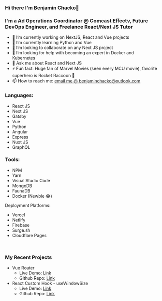 ### Hi there I'm Benjamin Chacko👋

### I'm a Ad Operations Coordinator @ Comcast Effectv, Future DevOps Engineer, and Freelance React/Next JS Tutor

- 🔭 I’m currently working on NextJS, React and Vue projects
- 🌱 I’m currently learning Python and Vue
- 👯 I’m looking to collaborate on any Next JS project
- 🤔 I’m looking for help with becoming an expert in Docker and Kubernetes
- 💬 Ask me about React and Next JS 
- ⚡ Fun fact: Huge fan of Marvel Movies (seen every MCU movie), favorite superhero is Rocket Raccoon 🦝
- 📫 How to reach me: 
<a href="mailto:benjaminchacko@outlook.com" target="_blank">email me @ benjaminchacko@outlook.com</a>


### Languages:
* React JS
* Next JS
* Gatsby
* Vue
* Python
* Angular
* Express
* Nuxt JS
* GraphQL

### Tools:
* NPM
* Yarn
* Visual Studio Code
* MongoDB
* FaunaDB
* Docker (Newbie 😂)

Deployment Platforms:
* Vercel
* Netlify
* Firebase
* Surge.sh
* Cloudflare Pages

<br />

### My Recent Projects
* Vue Router
  + Live Demo: <a href="http://vue-router-benjaminchacko.vercel.app/" target="_blank">Link </a>
  + Github Repo: <a href="https://github.com/benjaminchacko/vue-router">Link</a>
* React Custom Hook - useWindowSize
  + Live Demo: <a href="http://react-responsive-hook.netlify.com/" target="_blank">Link </a>
  + Github Repo: <a href="https://github.com/benjaminchacko/react-parcel-custom-hook">Link</a>


<!-- ### 📕 Latest Blog Posts -->
